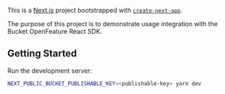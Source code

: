 This is a [Next.js](https://nextjs.org/) project bootstrapped with [`create-next-app`](https://github.com/vercel/next.js/tree/canary/packages/create-next-app).

The purpose of this project is to demonstrate usage integration with the Bucket OpenFeature React SDK.

## Getting Started

Run the development server:

```bash
NEXT_PUBLIC_BUCKET_PUBLISHABLE_KEY=<publishable-key> yarn dev
```
